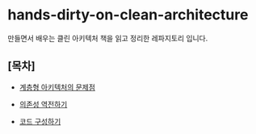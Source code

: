 # hands-dirty-on-clean-architecture
만들면서 배우는 클린 아키텍처 책을 읽고 정리한 레파지토리 입니다. 

## [목차]

- [계층형 아키텍처의 문제점](documents/계층형_아키텍처의_문제점.md)

- [의존성 역전하기](documents/의존성_역전하기.md)

- [코드 구성하기](documents/코드_구성하기.md)
